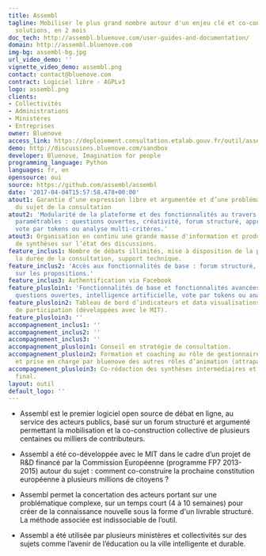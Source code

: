 ```yaml
---
title: Assembl
tagline: Mobiliser le plus grand nombre autour d'un enjeu clé et co-construire des
  solutions, en 2 mois
doc_tech: http://assembl.bluenove.com/user-guides-and-documentation/
domain: http://assembl.bluenove.com
img-bg: assembl-bg.jpg
url_video_demo: ''
vignette_video_demo: assembl.png
contact: contact@bluenove.com
contract: Logiciel libre - AGPLv3
logo: assembl.png
clients:
- Collectivités
- Administrations
- Ministères
- Entreprises
owner: Bluenove
access_link: https://deploiement.consultation.etalab.gouv.fr/outil/assembl
demo: http://discussions.bluenove.com/sandbox
developer: Bluenove, Imagination for people
programming_language: Python
languages: fr, en
opensource: oui
source: https://github.com/assembl/assembl
date: '2017-04-04T15:57:58.478+00:00'
atout1: Garantie d’une expression libre et argumentée et d’une problématisation fine
  du sujet de la consultation
atout2: 'Modularité de la plateforme et des fonctionnalités au travers plusieurs modules
  paramétrables : questions ouvertes, créativité, forum structuré, approfondissement,
  vote par tokens ou analyse multi-critères.'
atout3: Organisation en continu une grande masse d'information et productions périodiques
  de synthèses sur l’état des discussions.
feature_inclus1: Nombre de débats illimités, mise à disposition de la plateforme sur
  la durée de la consultation, support technique.
feature_inclus2: 'Accès aux fonctionnalités de base : forum structuré, synthèse, vote
  sur les propositions.'
feature_inclus3: Authentification via Facebook
feature_plusloin1: 'Fonctionnalités de base et fonctionnalités avancées : module de
  questions ouvertes, intelligence artificielle, vote par tokens ou analyse multi-critères.'
feature_plusloin2: Tableau de bord d’indicateurs et data visualisations des dynamiques
  de participation (développées avec le MIT).
feature_plusloin3: ''
accompagnement_inclus1: ''
accompagnement_inclus2: ''
accompagnement_inclus3: ''
accompagnement_plusloin1: Conseil en stratégie de consultation.
accompagnement_plusloin2: Formation et coaching au rôle de gestionnaire des connaissances
  et prise en charge par bluenove des autres rôles d’animation (attrapage, synthèse)
accompagnement_plusloin3: Co-rédaction des synthèses intermédiaires et du rapport
  final.
layout: outil
default_logo: ''
---
```


* Assembl est le premier logiciel open source de débat en ligne, au service des acteurs publics, basé sur un forum structuré et argumenté permettant la mobilisation et la co-construction collective de plusieurs centaines ou milliers de contributeurs.

* Assembl a été co-développée avec le MIT dans le cadre d’un projet de R&D financé par la Commission Européenne (programme FP7 2013-2015) autour du sujet : comment co-construire la prochaine constitution européenne à plusieurs millions de citoyens ?

* Assembl permet la concertation des acteurs portant sur une problématique complexe, sur un temps court (4 à 10 semaines) pour créer de la connaissance nouvelle sous la forme d'un livrable structuré. La méthode associée est indissociable de l’outil. 

* Assembl a été utilisée par plusieurs ministères et collectivités sur des sujets comme l’avenir de l’éducation ou la ville intelligente et durable.